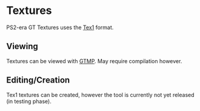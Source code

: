 # Textures

PS2-era GT Textures uses the [Tex1](../../formats/texture/img_tex1_textureset.md) format. 

## Viewing

Textures can be viewed with [GTMP](https://github.com/adeyblue/GTVolTools). May require compilation however.

## Editing/Creation

Tex1 textures can be created, however the tool is currently not yet released (in testing phase).